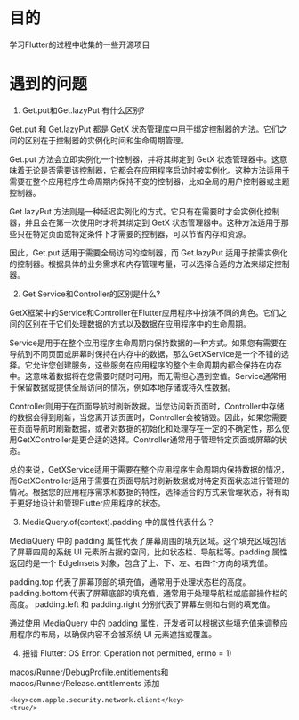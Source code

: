 # 目的

学习Flutter的过程中收集的一些开源项目

# 遇到的问题

1. Get.put和Get.lazyPut 有什么区别?

Get.put 和 Get.lazyPut 都是 GetX 状态管理库中用于绑定控制器的方法。它们之间的区别在于控制器的实例化时间和生命周期管理。

Get.put 方法会立即实例化一个控制器，并将其绑定到 GetX 状态管理器中。这意味着无论是否需要该控制器，它都会在应用程序启动时被实例化。这种方法适用于需要在整个应用程序生命周期内保持不变的控制器，比如全局的用户控制器或主题控制器。

Get.lazyPut 方法则是一种延迟实例化的方式。它只有在需要时才会实例化控制器，并且会在第一次使用时才将其绑定到 GetX 状态管理器中。这种方法适用于那些只在特定页面或特定条件下才需要的控制器，可以节省内存和资源。

因此，Get.put 适用于需要全局访问的控制器，而 Get.lazyPut 适用于按需实例化的控制器。根据具体的业务需求和内存管理考量，可以选择合适的方法来绑定控制器。


2. Get Service和Controller的区别是什么?

GetX框架中的Service和Controller在Flutter应用程序中扮演不同的角色。它们之间的区别在于它们处理数据的方式以及数据在应用程序中的生命周期。

Service是用于在整个应用程序生命周期内保持数据的一种方式。如果您有需要在导航到不同页面或屏幕时保持在内存中的数据，那么GetXService是一个不错的选择。它允许您创建服务，这些服务在应用程序的整个生命周期内都会保持在内存中。这意味着数据将在您需要时随时可用，而无需担心遇到空值。Service通常用于保留数据或提供全局访问的情况，例如本地存储或持久性数据。

Controller则用于在页面导航时刷新数据。当您访问新页面时，Controller中存储的数据会得到刷新，当您离开该页面时，Controller会被销毁。因此，如果您需要在页面导航时刷新数据，或者对数据的初始化和处理存在一定的不确定性，那么使用GetXController是更合适的选择。Controller通常用于管理特定页面或屏幕的状态。

总的来说，GetXService适用于需要在整个应用程序生命周期内保持数据的情况，而GetXController适用于需要在页面导航时刷新数据或对特定页面状态进行管理的情况。根据您的应用程序需求和数据的特性，选择适合的方式来管理状态，将有助于更好地设计和管理Flutter应用程序的状态。

3. MediaQuery.of(context).padding 中的属性代表什么？

MediaQuery 中的 padding 属性代表了屏幕周围的填充区域。这个填充区域包括了屏幕四周的系统 UI 元素所占据的空间，比如状态栏、导航栏等。padding 属性返回的是一个 EdgeInsets 对象，包含了上、下、左、右四个方向的填充值。

padding.top 代表了屏幕顶部的填充值，通常用于处理状态栏的高度。
padding.bottom 代表了屏幕底部的填充值，通常用于处理导航栏或底部操作栏的高度。
padding.left 和 padding.right 分别代表了屏幕左侧和右侧的填充值。

通过使用 MediaQuery 中的 padding 属性，开发者可以根据这些填充值来调整应用程序的布局，以确保内容不会被系统 UI 元素遮挡或覆盖。

4. 报错 Flutter: OS Error: Operation not permitted, errno = 1) 

macos/Runner/DebugProfile.entitlements和macos/Runner/Release.entitlements 添加

```
<key>com.apple.security.network.client</key>
<true/>
```



